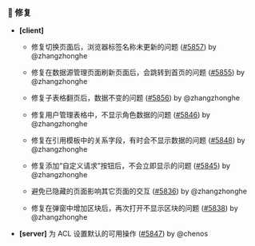### 🐛 修复

- **[client]**
  - 修复切换页面后，浏览器标签名称未更新的问题 ([#5857](https://github.com/nocobase/nocobase/pull/5857)) by @zhangzhonghe

  - 修复在数据源管理页面刷新页面后，会跳转到首页的问题 ([#5855](https://github.com/nocobase/nocobase/pull/5855)) by @zhangzhonghe

  - 修复子表格翻页后，数据不变的问题 ([#5856](https://github.com/nocobase/nocobase/pull/5856)) by @zhangzhonghe

  - 修复用户管理表格中，不显示角色数据的问题 ([#5846](https://github.com/nocobase/nocobase/pull/5846)) by @zhangzhonghe

  - 修复在引用模板中的关系字段，有时会不显示数据的问题 ([#5848](https://github.com/nocobase/nocobase/pull/5848)) by @zhangzhonghe

  - 修复添加“自定义请求”按钮后，不会立即显示的问题 ([#5845](https://github.com/nocobase/nocobase/pull/5845)) by @zhangzhonghe

  - 避免已隐藏的页面影响其它页面的交互 ([#5836](https://github.com/nocobase/nocobase/pull/5836)) by @zhangzhonghe

  - 修复在弹窗中增加区块后，再次打开不显示区块的问题 ([#5838](https://github.com/nocobase/nocobase/pull/5838)) by @zhangzhonghe

- **[server]** 为 ACL 设置默认的可用操作 ([#5847](https://github.com/nocobase/nocobase/pull/5847)) by @chenos


